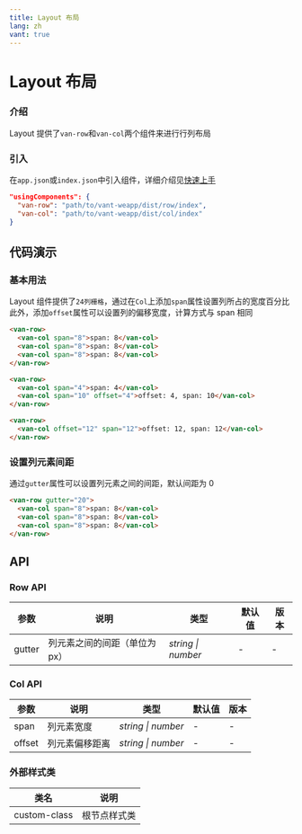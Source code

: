 ```yaml
---
title: Layout 布局
lang: zh
vant: true
---
```


# Layout 布局

### 介绍

Layout 提供了`van-row`和`van-col`两个组件来进行行列布局

### 引入

在`app.json`或`index.json`中引入组件，详细介绍见[快速上手](#/quickstart#yin-ru-zu-jian)

```json
"usingComponents": {
  "van-row": "path/to/vant-weapp/dist/row/index",
  "van-col": "path/to/vant-weapp/dist/col/index"
}
```

## 代码演示

### 基本用法

Layout 组件提供了`24列栅格`，通过在`Col`上添加`span`属性设置列所占的宽度百分比
此外，添加`offset`属性可以设置列的偏移宽度，计算方式与 span 相同

```html
<van-row>
  <van-col span="8">span: 8</van-col>
  <van-col span="8">span: 8</van-col>
  <van-col span="8">span: 8</van-col>
</van-row>

<van-row>
  <van-col span="4">span: 4</van-col>
  <van-col span="10" offset="4">offset: 4, span: 10</van-col>
</van-row>

<van-row>
  <van-col offset="12" span="12">offset: 12, span: 12</van-col>
</van-row>
```

### 设置列元素间距

通过`gutter`属性可以设置列元素之间的间距，默认间距为 0

```html
<van-row gutter="20">
  <van-col span="8">span: 8</van-col>
  <van-col span="8">span: 8</van-col>
  <van-col span="8">span: 8</van-col>
</van-row>
```

## API

### Row API

| 参数 | 说明 | 类型 | 默认值 | 版本 |
|-----------|-----------|-----------|-------------|-------------|
| gutter | 列元素之间的间距（单位为px） | *string \| number* | - | - |

### Col API

| 参数 | 说明 | 类型 | 默认值 | 版本 |
|-----------|-----------|-----------|-------------|-------------|
| span | 列元素宽度 | *string \| number* | - | - |
| offset | 列元素偏移距离 | *string \| number* | - | - |

### 外部样式类

| 类名 | 说明 |
|-----------|-----------|
| custom-class | 根节点样式类 |
